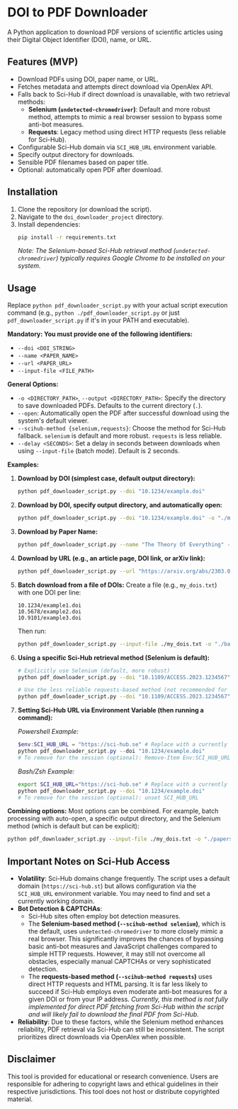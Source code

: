 # DOI to PDF Downloader

A Python application to download PDF versions of scientific articles using their Digital Object Identifier (DOI), name, or URL.

## Features (MVP)

- Download PDFs using DOI, paper name, or URL.
- Fetches metadata and attempts direct download via OpenAlex API.
- Falls back to Sci-Hub if direct download is unavailable, with two retrieval methods:
    - **Selenium (`undetected-chromedriver`)**: Default and more robust method, attempts to mimic a real browser session to bypass some anti-bot measures.
    - **Requests**: Legacy method using direct HTTP requests (less reliable for Sci-Hub).
- Configurable Sci-Hub domain via `SCI_HUB_URL` environment variable.
- Specify output directory for downloads.
- Sensible PDF filenames based on paper title.
- Optional: automatically open PDF after download.

## Installation

1.  Clone the repository (or download the script).
2.  Navigate to the `doi_downloader_project` directory.
3.  Install dependencies:
    ```bash
    pip install -r requirements.txt
    ```
    *Note: The Selenium-based Sci-Hub retrieval method (`undetected-chromedriver`) typically requires Google Chrome to be installed on your system.*

## Usage

Replace `python pdf_downloader_script.py` with your actual script execution command (e.g., `python ./pdf_downloader_script.py` or just `pdf_downloader_script.py` if it's in your PATH and executable).

**Mandatory: You must provide one of the following identifiers:**
- `--doi <DOI_STRING>`
- `--name <PAPER_NAME>`
- `--url <PAPER_URL>`
- `--input-file <FILE_PATH>`

**General Options:**
- `-o <DIRECTORY_PATH>`, `--output <DIRECTORY_PATH>`: Specify the directory to save downloaded PDFs. Defaults to the current directory (`.`).
- `--open`: Automatically open the PDF after successful download using the system's default viewer.
- `--scihub-method {selenium,requests}`: Choose the method for Sci-Hub fallback. `selenium` is default and more robust. `requests` is less reliable.
- `--delay <SECONDS>`: Set a delay in seconds between downloads when using `--input-file` (batch mode). Default is 2 seconds.

**Examples:**

1.  **Download by DOI (simplest case, default output directory):**
    ```bash
    python pdf_downloader_script.py --doi "10.1234/example.doi"
    ```

2.  **Download by DOI, specify output directory, and automatically open:**
    ```bash
    python pdf_downloader_script.py --doi "10.1234/example.doi" -o "./my_papers" --open
    ```

3.  **Download by Paper Name:**
    ```bash
    python pdf_downloader_script.py --name "The Theory Of Everything" -o "./physics_papers/"
    ```

4.  **Download by URL (e.g., an article page, DOI link, or arXiv link):**
    ```bash
    python pdf_downloader_script.py --url "https://arxiv.org/abs/2303.08774" --output "./arxiv_downloads/"
    ```

5.  **Batch download from a file of DOIs:**
    Create a file (e.g., `my_dois.txt`) with one DOI per line:
    ```text
    10.1234/example1.doi
    10.5678/example2.doi
    10.9101/example3.doi
    ```
    Then run:
    ```bash
    python pdf_downloader_script.py --input-file ./my_dois.txt -o "./batch_downloads/" --delay 5
    ```

6.  **Using a specific Sci-Hub retrieval method (Selenium is default):**
    ```bash
    # Explicitly use Selenium (default, more robust)
    python pdf_downloader_script.py --doi "10.1109/ACCESS.2023.1234567" --scihub-method selenium

    # Use the less reliable requests-based method (not recommended for Sci-Hub)
    python pdf_downloader_script.py --doi "10.1109/ACCESS.2023.1234567" --scihub-method requests
    ```

7.  **Setting Sci-Hub URL via Environment Variable (then running a command):**

    *Powershell Example:*
    ```powershell
    $env:SCI_HUB_URL = "https://sci-hub.se" # Replace with a currently working Sci-Hub domain
    python pdf_downloader_script.py --doi "10.1234/example.doi"
    # To remove for the session (optional): Remove-Item Env:SCI_HUB_URL
    ```

    *Bash/Zsh Example:*
    ```bash
    export SCI_HUB_URL="https://sci-hub.se" # Replace with a currently working Sci-Hub domain
    python pdf_downloader_script.py --doi "10.1234/example.doi"
    # To remove for the session (optional): unset SCI_HUB_URL
    ```

**Combining options:**
Most options can be combined. For example, batch processing with auto-open, a specific output directory, and the Selenium method (which is default but can be explicit):
```bash
python pdf_downloader_script.py --input-file ./my_dois.txt -o "./papers_collection" --open --delay 3 --scihub-method selenium
```

## Important Notes on Sci-Hub Access

- **Volatility**: Sci-Hub domains change frequently. The script uses a default domain (`https://sci-hub.st`) but allows configuration via the `SCI_HUB_URL` environment variable. You may need to find and set a currently working domain.
- **Bot Detection & CAPTCHAs**: 
    - Sci-Hub sites often employ bot detection measures. 
    - The **Selenium-based method (`--scihub-method selenium`)**, which is the default, uses `undetected-chromedriver` to more closely mimic a real browser. This significantly improves the chances of bypassing basic anti-bot measures and JavaScript challenges compared to simple HTTP requests. However, it may still not overcome all obstacles, especially manual CAPTCHAs or very sophisticated detection.
    - The **requests-based method (`--scihub-method requests`)** uses direct HTTP requests and HTML parsing. It is far less likely to succeed if Sci-Hub employs even moderate anti-bot measures for a given DOI or from your IP address. *Currently, this method is not fully implemented for direct PDF fetching from Sci-Hub within the script and will likely fail to download the final PDF from Sci-Hub.*
- **Reliability**: Due to these factors, while the Selenium method enhances reliability, PDF retrieval via Sci-Hub can still be inconsistent. The script prioritizes direct downloads via OpenAlex when possible.

## Disclaimer

This tool is provided for educational or research convenience. Users are responsible for adhering to copyright laws and ethical guidelines in their respective jurisdictions. This tool does not host or distribute copyrighted material. 
